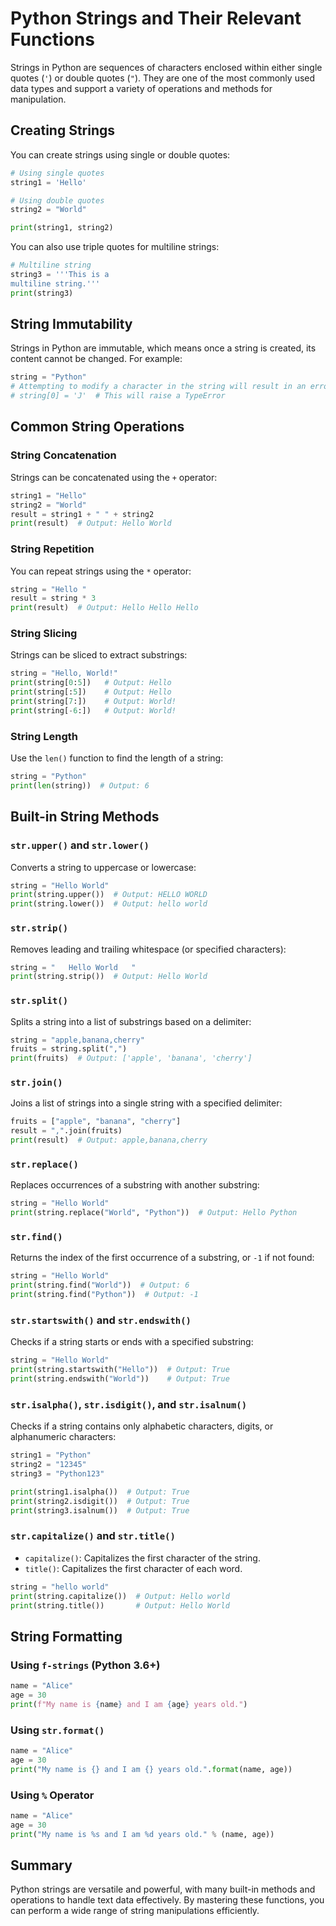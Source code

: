 # Python Strings and Their Relevant Functions

Strings in Python are sequences of characters enclosed within either single quotes (`'`) or double quotes (`"`). They are one of the most commonly used data types and support a variety of operations and methods for manipulation.

## Creating Strings

You can create strings using single or double quotes:

```python
# Using single quotes
string1 = 'Hello'

# Using double quotes
string2 = "World"

print(string1, string2)
```

You can also use triple quotes for multiline strings:

```python
# Multiline string
string3 = '''This is a 
multiline string.'''
print(string3)
```

## String Immutability

Strings in Python are immutable, which means once a string is created, its content cannot be changed. For example:

```python
string = "Python"
# Attempting to modify a character in the string will result in an error
# string[0] = 'J'  # This will raise a TypeError
```

## Common String Operations

### String Concatenation

Strings can be concatenated using the `+` operator:

```python
string1 = "Hello"
string2 = "World"
result = string1 + " " + string2
print(result)  # Output: Hello World
```

### String Repetition

You can repeat strings using the `*` operator:

```python
string = "Hello "
result = string * 3
print(result)  # Output: Hello Hello Hello 
```

### String Slicing

Strings can be sliced to extract substrings:

```python
string = "Hello, World!"
print(string[0:5])   # Output: Hello
print(string[:5])    # Output: Hello
print(string[7:])    # Output: World!
print(string[-6:])   # Output: World!
```

### String Length

Use the `len()` function to find the length of a string:

```python
string = "Python"
print(len(string))  # Output: 6
```

## Built-in String Methods

### `str.upper()` and `str.lower()`

Converts a string to uppercase or lowercase:

```python
string = "Hello World"
print(string.upper())  # Output: HELLO WORLD
print(string.lower())  # Output: hello world
```

### `str.strip()`

Removes leading and trailing whitespace (or specified characters):

```python
string = "   Hello World   "
print(string.strip())  # Output: Hello World
```

### `str.split()`

Splits a string into a list of substrings based on a delimiter:

```python
string = "apple,banana,cherry"
fruits = string.split(",")
print(fruits)  # Output: ['apple', 'banana', 'cherry']
```

### `str.join()`

Joins a list of strings into a single string with a specified delimiter:

```python
fruits = ["apple", "banana", "cherry"]
result = ",".join(fruits)
print(result)  # Output: apple,banana,cherry
```

### `str.replace()`

Replaces occurrences of a substring with another substring:

```python
string = "Hello World"
print(string.replace("World", "Python"))  # Output: Hello Python
```

### `str.find()`

Returns the index of the first occurrence of a substring, or `-1` if not found:

```python
string = "Hello World"
print(string.find("World"))  # Output: 6
print(string.find("Python"))  # Output: -1
```

### `str.startswith()` and `str.endswith()`

Checks if a string starts or ends with a specified substring:

```python
string = "Hello World"
print(string.startswith("Hello"))  # Output: True
print(string.endswith("World"))    # Output: True
```

### `str.isalpha()`, `str.isdigit()`, and `str.isalnum()`

Checks if a string contains only alphabetic characters, digits, or alphanumeric characters:

```python
string1 = "Python"
string2 = "12345"
string3 = "Python123"

print(string1.isalpha())  # Output: True
print(string2.isdigit())  # Output: True
print(string3.isalnum())  # Output: True
```

### `str.capitalize()` and `str.title()`

- `capitalize()`: Capitalizes the first character of the string.
- `title()`: Capitalizes the first character of each word.

```python
string = "hello world"
print(string.capitalize())  # Output: Hello world
print(string.title())       # Output: Hello World
```

## String Formatting

### Using `f-strings` (Python 3.6+)

```python
name = "Alice"
age = 30
print(f"My name is {name} and I am {age} years old.")
```

### Using `str.format()`

```python
name = "Alice"
age = 30
print("My name is {} and I am {} years old.".format(name, age))
```

### Using `%` Operator

```python
name = "Alice"
age = 30
print("My name is %s and I am %d years old." % (name, age))
```

## Summary

Python strings are versatile and powerful, with many built-in methods and operations to handle text data effectively. By mastering these functions, you can perform a wide range of string manipulations efficiently.
